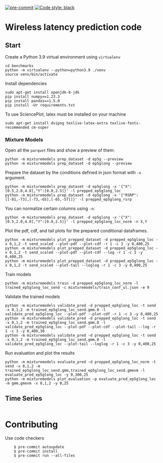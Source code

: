 [![pre-commit](https://img.shields.io/badge/pre--commit-enabled-brightgreen?logo=pre-commit&logoColor=white)](https://pre-commit.com/)
[![Code style: black](https://img.shields.io/badge/code%20style-black-000000.svg)](https://github.com/psf/black)

# Wireless latency prediction code


## Start

Create a Python 3.9 virtual environment using `virtualenv`

```
cd benchmarks
python -m virtualenv --python=python3.9 ./venv
source venv/bin/activate
```

Install dependencies

```
sudo apt-get install openjdk-8-jdk
pip install numpy==1.23.3
pip install pandas==1.5.0
pip install -Ur requirements.txt
```

To use SciencePlot, latex must be installed on your machine
```
sudo apt-get install dvipng texlive-latex-extra texlive-fonts-recommended cm-super
```

### Mixture Models

Open all the `parquet` files and show a preview of them:
```
python -m mixturemodels prep_dataset -d ep5g --preview
python -m mixturemodels prep_dataset -d ep5glong --preview
```

Prepare the dataset by the conditions defined in json format with `-x` argument.
```
python -m mixturemodels prep_dataset -d ep5glong -x '{"X":[0.5,2.0,4.0],"Y":[0.0,2.5]}' -l prepped_ep5glong_loc
python -m mixturemodels prep_dataset -d ep5glong -x '{"RSRP":[[-81,-73],[-73,-65],[-65,-57]]}' -l prepped_ep5glong_rsrp
```

You can normalize certain columns using `-n`:
```
python -m mixturemodels prep_dataset -d ep5glong -x '{"X":[0.5,2.0,4.0],"Y":[0.0,2.5]}' -l prepped_ep5glong_loc_norm -n X,Y
```

Plot the pdf, cdf, and tail plots for the prepared conditional dataframes.
```
python -m mixturemodels plot_prepped_dataset -d prepped_ep5glong_loc -x 0,1,2 -t send_scaled --plot-pdf --plot-cdf -r 1 -c 3 -y 0,400,25
python -m mixturemodels plot_prepped_dataset -d prepped_ep5glong_loc -x 0,1,2 -t send_scaled --plot-pdf --plot-cdf --log -r 1 -c 3 -y 0,400,25
python -m mixturemodels plot_prepped_dataset -d prepped_ep5glong_loc -x 0,1,2 -t send_scaled --plot-tail --loglog -r 1 -c 3 -y 0,400,25
```

Train models
```
python -m mixturemodels train -d prepped_ep5glong_loc_norm -l trained_ep5glong_loc_send -c mixturemodels/train_conf_ul.json -e 9
```

Validate the trained models
```
python -m mixturemodels validate_pred -d prepped_ep5glong_loc -t send -x 0,1,2 -m trained_ep5glong_loc_send.gmm.0 -l validate_pred_ep5glong_loc --plot-pdf --plot-cdf -r 1 -c 3 -y 0,400,25 
python -m mixturemodels validate_pred -d prepped_ep5glong_loc -t send -x 0,1,2 -m trained_ep5glong_loc_send.gmm.0 -l validate_pred_ep5glong_loc --plot-pdf --plot-cdf --plot-tail --log -r 1 -c 3 -y 0,400,30
python -m mixturemodels validate_pred -d prepped_ep5glong_loc -t send -x 0,1,2 -m trained_ep5glong_loc_send.gmm.0 -l validate_pred_ep5glong_loc --plot-tail --loglog -r 1 -c 3 -y 0,400,25
```

Run evaluation and plot the results
```
python -m mixturemodels evaluate_pred -d prepped_ep5glong_loc_norm -t send -x 0,1,2 -m trained_ep5glong_loc_send.gmm,trained_ep5glong_loc_send.gmevm -l evaluate_pred_ep5glong_loc -y 0,300,25
python -m mixturemodels plot_evaluation -p evaluate_pred_ep5glong_loc -m gmm,gmevm -x 0,1,2 -y 0,25
```


## Time Series

```
```
 

# Contributing

Use code checkers

        $ pre-commit autoupdate
        $ pre-commit install
        $ pre-commit run --all-files

